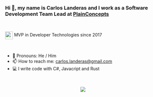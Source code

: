 

### Hi 👋, my name is Carlos Landeras and I work as a Software Development Team Lead at [PlainConcepts](https://www.plainconcepts.com)

<br/>
<p align="left">
  <img align="center" src="https://api.nuget.org/v3-flatcontainer/mvp.api/1.4.18304.5/icon" height="25"/>
  <span align="center">MVP in Developer Technologies since 2017</span>
</p>

<br/>


- 💬 Pronouns: He / Him
- 📫 How to reach me: carlos.landeras@gmail.com
- 💻 I write code with C#, Javacript and Rust

<br/>

<p align="center">
  <img src="https://i.ibb.co/rfLZsLt/lande-talk.jpg"/>
</p>
